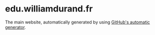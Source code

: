 edu.williamdurand.fr
====================

The main website, automatically generated by using [GitHub's automatic
generator](https://help.github.com/articles/creating-pages-with-the-automatic-generator).
